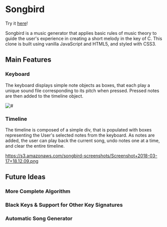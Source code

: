 # Songbird

Try it [here](https://matthaaa.github.io/songbird.com/)!

Songbird is a music generator that applies basic rules of music theory to guide the user's experience in creating a short melody in the key of C. This clone is built using vanilla JavaScript and HTML5, and styled with CSS3.

## Main Features

### Keyboard

The keyboard displays simple note objects as boxes, that each play a unique sound file corresponding to its pitch when pressed. Pressed notes are then added to the timeline object.

![#](https://s3.amazonaws.com/songbird-screenshots/basic.png)

### Timeline

The timeline is composed of a simple div, that is populated with boxes representing the User's selected notes from the keyboard. As notes are added, the user can play back the current song, undo notes one at a time, and clear the entire timeline.

https://s3.amazonaws.com/songbird-screenshots/Screenshot+2018-03-17+18.12.09.png

## Future Ideas

### More Complete Algorithm

### Black Keys & Support for Other Key Signatures

### Automatic Song Generator
